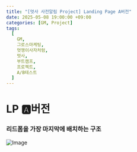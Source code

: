 ```yaml
---
title: "[멋사 사전알림 Project] Landing Page A버전"
date: 2025-05-08 19:00:00 +09:00
categories: [GM, Project]
tags:
  [
    GM,
    그로스마케팅,
    멋쟁이사자처럼,
    멋사,
    부트캠프,
    프로젝트,
    A/B테스트
  ]
---
```


# **LP 🅰️버전**

### 리드폼을 가장 마지막에 배치하는 구조

![Image](https://Zihyeoni.github.io/GM/2차프로젝트/LP/LP_A.png)